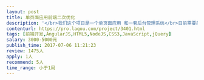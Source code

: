 ```yaml
---                
layout: post       
title: 单页面应用前端二次优化           
description: '</br>我们这个项目是一个单页面应用 和一套后台管理系统</br>目前需要前端介入的工作主要是</br>1. 单页面应用的UI优化和指引页面制作</br>单页面应该目前是html5 + css3 + jquery + js 的方式做的 </br>2. 管理系统的UI优化 </br>管理系统是node.js+angularjs 1.x做的</br>'     
contenturl: https://pro.lagou.com/project/3401.html      
tags: [前端开发,AngularJS,HTML5,NodeJS,CSS3,JavaScript,jQuery]            
salary: 3000-5000元          
publish_time: 2017-07-06 11:21:23         
review: 1475人                   
apply: 1人                   
recommend: 5人                   
time_range: 小于1周              
---                 
```

